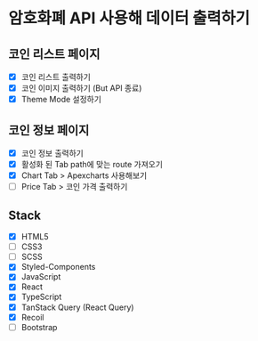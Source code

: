 # 암호화폐 API 사용해 데이터 출력하기

## 코인 리스트 페이지
- [x] 코인 리스트 출력하기
- [x] 코인 이미지 출력하기 (But API 종료)
- [x] Theme Mode 설정하기

## 코인 정보 페이지
- [x] 코인 정보 출력하기
- [x] 활성화 된 Tab path에 맞는 route 가져오기
- [x] Chart Tab > Apexcharts 사용해보기
- [ ] Price Tab > 코인 가격 출력하기

## Stack
- [x] HTML5
- [ ] CSS3
- [ ] SCSS
- [x] Styled-Components
- [x] JavaScript
- [x] React
- [x] TypeScript
- [x] TanStack Query (React Query)
- [x] Recoil
- [ ] Bootstrap
